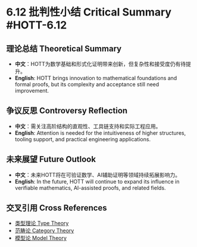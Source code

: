 # 6.12 批判性小结 Critical Summary #HOTT-6.12

## 理论总结 Theoretical Summary

- **中文**：HOTT为数学基础和形式化证明带来创新，但复杂性和接受度仍有待提升。
- **English**: HOTT brings innovation to mathematical foundations and formal proofs, but its complexity and acceptance still need improvement.

## 争议反思 Controversy Reflection

- **中文**：需关注高阶结构的直观性、工具链支持和实际工程应用。
- **English**: Attention is needed for the intuitiveness of higher structures, tooling support, and practical engineering applications.

## 未来展望 Future Outlook

- **中文**：未来HOTT将在可验证数学、AI辅助证明等领域持续拓展影响力。
- **English**: In the future, HOTT will continue to expand its influence in verifiable mathematics, AI-assisted proofs, and related fields.

## 交叉引用 Cross References

- [类型理论 Type Theory](../TypeTheory/README.md)
- [范畴论 Category Theory](../CategoryTheory/README.md)
- [模型论 Model Theory](../ModelTheory/README.md)
